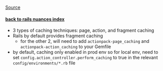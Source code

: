 [Source](http://guides.rubyonrails.org/caching_with_rails.html)

#### [back to rails nuances index](../rails-nuances.md)

* 3 types of caching techniques: page, action, and fragment caching
* Rails by default provides fragment caching
  * for the other 2, will need to add `actionpack-page_caching` and `actionpack-action_caching` to your Gemfile
* by default, caching only enabled in prod env so for local env, need to set `config.action_controller.perform_caching` to true in the relevant `config/environments/*.rb` file
